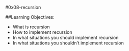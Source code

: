 #0x08-recursion

##Learning Objectives:
* What is recursion
* How to implement recursion
* In what situations you should implement recursion
* In what situations you shouldn’t implement recursion
